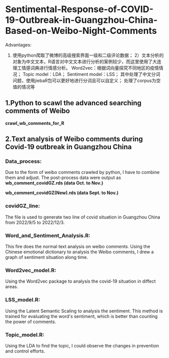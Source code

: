 # Sentimental-Response-of-COVID-19-Outbreak-in-Guangzhou-China-Based-on-Weibo-Night-Comments
Advantages: 
1) 使用python爬取了微博的高级搜索界面一级和二级评论数据；
2）文本分析的对象为中文文本，R语言对中文文本进行分析的案例较少，而这里使用了大连理工情感词典进行情感分析。
Word2vec：根据词向量探究不同地区的疫情情况； Topic model：LDA； Sentiment model：LSS；
其中处理了中文分词问题，使用jiebaR包可以更好地进行分词且可以自定义；
处理了corpus为空值的情况等

## 1.Python to scawl the advanced searching comments of Weibo
**crawl_wb_comments_for_R**

## 2.Text analysis of Weibo comments during Covid-19 outbreak in Guangzhou China

### Data_process:

Due to the form of weibo comments crawled by python, I have to combine them and adjust. The post-process data were output as **wb_comment_covidGZ.rds (data Oct. to Nov.)**

**wb_comment_covidGZ(New).rds (data Sept. to Nov.)**

### covidGZ_line:

The file is used to generate two line of covid situation in Guangzhou China from 2022/9/5 to 2022/12/3.

### Word_and_Sentiment_Analysis.R:

This fire does the normal text analysis on weibo comments. Using the Chinese emotional dictionary to analysis the Weibo comments, I drew a graph of sentiment situation along time.

### Word2vec_model.R:

Using the Word2vec package to analysis the covid-19 situation in diffect areas.

### LSS_model.R:

Using the Latent Semantic Scaling to analysis the sentiment. This method is trained for evaluating the word's sentiment, which is better than counting the power of comments.

### Topic_model.R:

Using the LDA to find the topic, I could observe the changes in prevention and control efforts.
